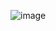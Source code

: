 ![image](https://github.com/olatunde222/Cards-Repo/assets/115417709/93e8cdce-f19d-4c36-8954-c57b6d6114e7)
